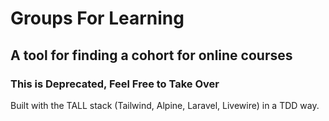# Groups For Learning
## A tool for finding a cohort for online courses

### This is Deprecated, Feel Free to Take Over

Built with the TALL stack (Tailwind, Alpine, Laravel, Livewire) in a TDD way.
